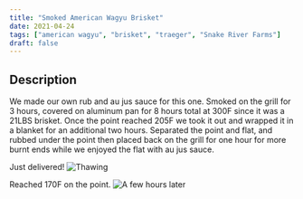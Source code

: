 ```yaml
---
title: "Smoked American Wagyu Brisket"
date: 2021-04-24
tags: ["american wagyu", "brisket", "traeger", "Snake River Farms"]
draft: false
---
```


## Description

We made our own rub and au jus sauce for this one. Smoked on the grill for 3 hours, covered on aluminum pan for 8 hours total at 300F since it was a 21LBS brisket. Once the point reached 205F we took it out and wrapped it in a blanket for an additional two hours. Separated the point and flat, and rubbed under the point then placed back on the grill for one hour for more burnt ends while we enjoyed the flat with au jus sauce.

Just delivered!
![Thawing](/images/thawing.jpg "Thawing")

Reached 170F on the point.
![A few hours later](/images/firstcheck3hours.jpg "First Check")

